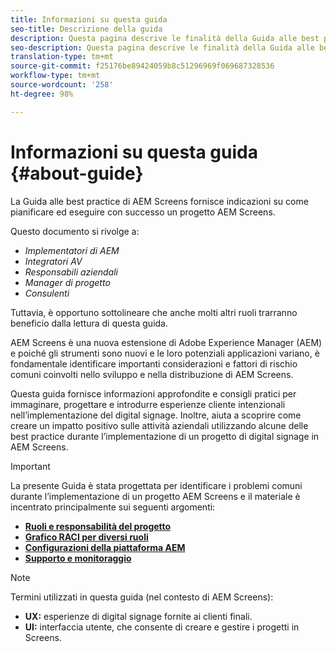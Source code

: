 ```yaml
---
title: Informazioni su questa guida
seo-title: Descrizione della guida
description: Questa pagina descrive le finalità della Guida alle best practice
seo-description: Questa pagina descrive le finalità della Guida alle best practice
translation-type: tm+mt
source-git-commit: f25176be89424059b8c51296969f069687328536
workflow-type: tm+mt
source-wordcount: '258'
ht-degree: 98%

---
```



# Informazioni su questa guida {#about-guide}

La Guida alle best practice di AEM Screens fornisce indicazioni su come pianificare ed eseguire con successo un progetto AEM Screens.

Questo documento si rivolge a:

* *Implementatori di AEM*
* *Integratori AV*
* *Responsabili aziendali*
* *Manager di progetto*
* *Consulenti*

Tuttavia, è opportuno sottolineare che anche molti altri ruoli trarranno beneficio dalla lettura di questa guida.

AEM Screens è una nuova estensione di Adobe Experience Manager (AEM) e poiché gli strumenti sono nuovi e le loro potenziali applicazioni variano, è fondamentale identificare importanti considerazioni e fattori di rischio comuni coinvolti nello sviluppo e nella distribuzione di AEM Screens.

Questa guida fornisce informazioni approfondite e consigli pratici per immaginare, progettare e introdurre esperienze cliente intenzionali nell’implementazione del digital signage. Inoltre, aiuta a scoprire come creare un impatto positivo sulle attività aziendali utilizzando alcune delle best practice durante l’implementazione di un progetto di digital signage in AEM Screens.

>[!IMPORTANT]
>
> La presente Guida è stata progettata per identificare i problemi comuni durante l’implementazione di un progetto AEM Screens e il materiale è incentrato principalmente sui seguenti argomenti:
>
> * **[Ruoli e responsabilità del progetto](roles-responsibilities.md)**
> * **[Grafico RACI per diversi ruoli](roles-responsibilities.md#raci-chart)**
> * **[Configurazioni della piattaforma AEM](aem-platform-configurations.md)**
> * **[Supporto e monitoraggio](support-monitoring.md)**


>[!NOTE]
>
> Termini utilizzati in questa guida (nel contesto di AEM Screens):
>
> * **UX:** esperienze di digital signage fornite ai clienti finali.
> * **UI:** interfaccia utente, che consente di creare e gestire i progetti in Screens.


